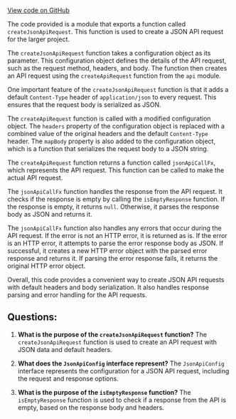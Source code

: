 [View code on GitHub](https://github.com/igorkamyshev/farfetched/packages/core/src/fetch/json.ts)

The code provided is a module that exports a function called `createJsonApiRequest`. This function is used to create a JSON API request for the larger project.

The `createJsonApiRequest` function takes a configuration object as its parameter. This configuration object defines the details of the API request, such as the request method, headers, and body. The function then creates an API request using the `createApiRequest` function from the `api` module.

One important feature of the `createJsonApiRequest` function is that it adds a default `Content-Type` header of `application/json` to every request. This ensures that the request body is serialized as JSON.

The `createApiRequest` function is called with a modified configuration object. The `headers` property of the configuration object is replaced with a combined value of the original headers and the default `Content-Type` header. The `mapBody` property is also added to the configuration object, which is a function that serializes the request body to a JSON string.

The `createApiRequest` function returns a function called `jsonApiCallFx`, which represents the API request. This function can be called to make the actual API request.

The `jsonApiCallFx` function handles the response from the API request. It checks if the response is empty by calling the `isEmptyResponse` function. If the response is empty, it returns `null`. Otherwise, it parses the response body as JSON and returns it.

The `jsonApiCallFx` function also handles any errors that occur during the API request. If the error is not an HTTP error, it is returned as is. If the error is an HTTP error, it attempts to parse the error response body as JSON. If successful, it creates a new HTTP error object with the parsed error response and returns it. If parsing the error response fails, it returns the original HTTP error object.

Overall, this code provides a convenient way to create JSON API requests with default headers and body serialization. It also handles response parsing and error handling for the API requests.
## Questions: 
 1. **What is the purpose of the `createJsonApiRequest` function?**
The `createJsonApiRequest` function is used to create an API request with JSON data and default headers.

2. **What does the `JsonApiConfig` interface represent?**
The `JsonApiConfig` interface represents the configuration for a JSON API request, including the request and response options.

3. **What is the purpose of the `isEmptyResponse` function?**
The `isEmptyResponse` function is used to check if a response from the API is empty, based on the response body and headers.